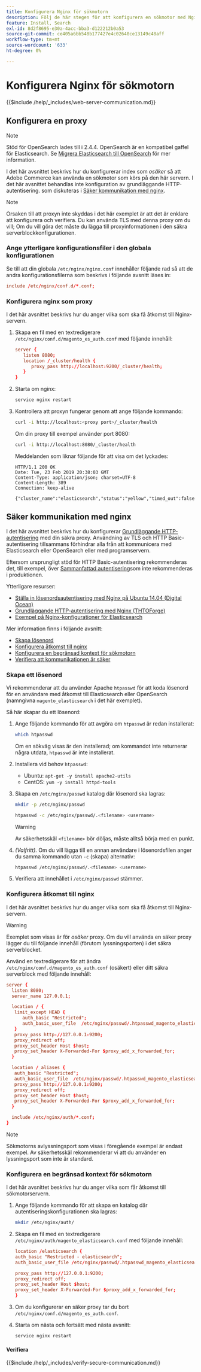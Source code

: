 ```yaml
---
title: Konfigurera Nginx för sökmotorn
description: Följ de här stegen för att konfigurera en sökmotor med Nginx-webbservern för lokala installationer av Adobe Commerce och Magento Open Source.
feature: Install, Search
exl-id: 8d2f8695-e30a-4acc-bba3-d122212b0a53
source-git-commit: ce405a6bb548b177427e4c02640ce13149c48aff
workflow-type: tm+mt
source-wordcount: '633'
ht-degree: 0%

---
```


# Konfigurera Nginx för sökmotorn

{{$include /help/_includes/web-server-communication.md}}

## Konfigurera en proxy

>[!NOTE]
>
>Stöd för OpenSearch lades till i 2.4.4. OpenSearch är en kompatibel gaffel för Elasticsearch. Se [Migrera Elasticsearch till OpenSearch](../../../upgrade/prepare/opensearch-migration.md) för mer information.

I det här avsnittet beskrivs hur du konfigurerar index som *osäker* så att Adobe Commerce kan använda en sökmotor som körs på den här servern. I det här avsnittet behandlas inte konfiguration av grundläggande HTTP-autentisering. som diskuteras i [Säker kommunikation med nginx](#secure-communication-with-nginx).

>[!NOTE]
>
>Orsaken till att proxyn inte skyddas i det här exemplet är att det är enklare att konfigurera och verifiera. Du kan använda TLS med denna proxy om du vill; Om du vill göra det måste du lägga till proxyinformationen i den säkra serverblockkonfigurationen.

### Ange ytterligare konfigurationsfiler i den globala konfigurationen

Se till att din globala `/etc/nginx/nginx.conf` innehåller följande rad så att de andra konfigurationsfilerna som beskrivs i följande avsnitt läses in:

```conf
include /etc/nginx/conf.d/*.conf;
```

### Konfigurera nginx som proxy

I det här avsnittet beskrivs hur du anger vilka som ska få åtkomst till Nginx-servern.

1. Skapa en fil med en textredigerare `/etc/nginx/conf.d/magento_es_auth.conf` med följande innehåll:

   ```conf
   server {
      listen 8080;
      location /_cluster/health {
         proxy_pass http://localhost:9200/_cluster/health;
      }
   }
   ```

1. Starta om nginx:

   ```bash
   service nginx restart
   ```

1. Kontrollera att proxyn fungerar genom att ange följande kommando:

   ```bash
   curl -i http://localhost:<proxy port>/_cluster/health
   ```

   Om din proxy till exempel använder port 8080:

   ```bash
   curl -i http://localhost:8080/_cluster/health
   ```

   Meddelanden som liknar följande för att visa om det lyckades:

   ```terminal
   HTTP/1.1 200 OK
   Date: Tue, 23 Feb 2019 20:38:03 GMT
   Content-Type: application/json; charset=UTF-8
   Content-Length: 389
   Connection: keep-alive
   
   {"cluster_name":"elasticsearch","status":"yellow","timed_out":false,"number_of_nodes":1,"number_of_data_nodes":1,"active_primary_shards":5,"active_shards":5,"relocating_shards":0,"initializing_shards":0,"unassigned_shards":5,"delayed_unassigned_shards":0,"number_of_pending_tasks":0,"number_of_in_flight_fetch":0,"task_max_waiting_in_queue_millis":0,"active_shards_percent_as_number":50.0}
   ```

## Säker kommunikation med nginx

I det här avsnittet beskrivs hur du konfigurerar [Grundläggande HTTP-autentisering](https://nginx.org/en/docs/http/ngx_http_auth_basic_module.html) med din säkra proxy. Användning av TLS och HTTP Basic-autentisering tillsammans förhindrar alla från att kommunicera med Elasticsearch eller OpenSearch eller med programservern.

Eftersom ursprungligt stöd för HTTP Basic-autentisering rekommenderas det, till exempel, över [Sammanfattad autentisering](https://www.nginx.com/resources/wiki/modules/auth_digest/)som inte rekommenderas i produktionen.

Ytterligare resurser:

* [Ställa in lösenordsautentisering med Nginx på Ubuntu 14.04 (Digital Ocean)](https://www.digitalocean.com/community/tutorials/how-to-set-up-password-authentication-with-nginx-on-ubuntu-14-04)
* [Grundläggande HTTP-autentisering med Nginx (THTOForge)](https://www.howtoforge.com/basic-http-authentication-with-nginx)
* [Exempel på Nginx-konfigurationer för Elasticsearch](https://gist.github.com/karmi/b0a9b4c111ed3023a52d)

Mer information finns i följande avsnitt:

* [Skapa lösenord](#create-a-password)
* [Konfigurera åtkomst till nginx](#set-up-access-to-nginx)
* [Konfigurera en begränsad kontext för sökmotorn](#set-up-a-restricted-context-for-the-search-engine)
* [Verifiera att kommunikationen är säker](#secure-communication-with-nginx)

### Skapa ett lösenord

Vi rekommenderar att du använder Apache `htpasswd` för att koda lösenord för en användare med åtkomst till Elasticsearch eller OpenSearch (namngivna `magento_elasticsearch` i det här exemplet).

Så här skapar du ett lösenord:

1. Ange följande kommando för att avgöra om `htpasswd` är redan installerat:

   ```bash
   which htpasswd
   ```

   Om en sökväg visas är den installerad; om kommandot inte returnerar några utdata, `htpasswd` är inte installerat.

1. Installera vid behov `htpasswd`:

   * Ubuntu: `apt-get -y install apache2-utils`
   * CentOS: `yum -y install httpd-tools`

1. Skapa en `/etc/nginx/passwd` katalog där lösenord ska lagras:

   ```bash
   mkdir -p /etc/nginx/passwd
   ```

   ```bash
   htpasswd -c /etc/nginx/passwd/.<filename> <username>
   ```

   >[!WARNING]
   >
   >Av säkerhetsskäl `<filename>` bör döljas, måste alltså börja med en punkt.

1. *(Valfritt).* Om du vill lägga till en annan användare i lösenordsfilen anger du samma kommando utan `-c` (skapa) alternativ:

   ```bash
   htpasswd /etc/nginx/passwd/.<filename> <username>
   ```

1. Verifiera att innehållet i `/etc/nginx/passwd` stämmer.

### Konfigurera åtkomst till nginx

I det här avsnittet beskrivs hur du anger vilka som ska få åtkomst till Nginx-servern.

>[!WARNING]
>
>Exemplet som visas är för *osäker* proxy. Om du vill använda en säker proxy lägger du till följande innehåll (förutom lyssningsporten) i det säkra serverblocket.

Använd en textredigerare för att ändra `/etc/nginx/conf.d/magento_es_auth.conf` (osäkert) eller ditt säkra serverblock med följande innehåll:

```conf
server {
  listen 8080;
  server_name 127.0.0.1;

  location / {
   limit_except HEAD {
      auth_basic "Restricted";
      auth_basic_user_file  /etc/nginx/passwd/.htpasswd_magento_elasticsearch;
   }
   proxy_pass http://127.0.0.1:9200;
   proxy_redirect off;
   proxy_set_header Host $host;
   proxy_set_header X-Forwarded-For $proxy_add_x_forwarded_for;
  }

  location /_aliases {
   auth_basic "Restricted";
   auth_basic_user_file  /etc/nginx/passwd/.htpasswd_magento_elasticsearch;
   proxy_pass http://127.0.0.1:9200;
   proxy_redirect off;
   proxy_set_header Host $host;
   proxy_set_header X-Forwarded-For $proxy_add_x_forwarded_for;
  }

  include /etc/nginx/auth/*.conf;
}
```

>[!NOTE]
>
>Sökmotorns avlyssningsport som visas i föregående exempel är endast exempel. Av säkerhetsskäl rekommenderar vi att du använder en lyssningsport som inte är standard.

### Konfigurera en begränsad kontext för sökmotorn

I det här avsnittet beskrivs hur du anger vilka som får åtkomst till sökmotorservern.

1. Ange följande kommando för att skapa en katalog där autentiseringskonfigurationen ska lagras:

   ```bash
   mkdir /etc/nginx/auth/
   ```

1. Skapa en fil med en textredigerare `/etc/nginx/auth/magento_elasticsearch.conf` med följande innehåll:

   ```conf
   location /elasticsearch {
   auth_basic "Restricted - elasticsearch";
   auth_basic_user_file /etc/nginx/passwd/.htpasswd_magento_elasticsearch;
   
   proxy_pass http://127.0.0.1:9200;
   proxy_redirect off;
   proxy_set_header Host $host;
   proxy_set_header X-Forwarded-For $proxy_add_x_forwarded_for;
   }
   ```

1. Om du konfigurerar en säker proxy tar du bort `/etc/nginx/conf.d/magento_es_auth.conf`.
1. Starta om nästa och fortsätt med nästa avsnitt:

   ```bash
   service nginx restart
   ```

#### Verifiera

{{$include /help/_includes/verify-secure-communication.md}}

